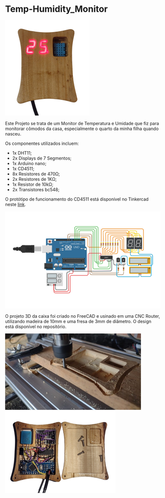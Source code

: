 # Temp-Humidity_Monitor

![capa](Image-1.png)

Este Projeto se trata de um Monitor de Temperatura e Umidade que fiz para monitorar cômodos da casa, especialmente o quarto da minha filha quando nasceu.

Os componentes utilizados incluem:
- 1x DHT11;
- 2x Displays de 7 Segmentos;
- 1x Arduino nano;
- 1x CD4511;
- 8x Resistores de 470Ω;
- 2x Resistores de 1KΩ;
- 1x Resistor de 10kΩ;
- 2x Transistores bc548;

O protótipo de funcionamento do CD4511 está disponível no Tinkercad neste [link](https://www.tinkercad.com/things/7Z3mSi3R3jC-7segmultiplex).

![Tinkercad](Tinkercad-Prototype.png)

 O projeto 3D da caixa foi criado no FreeCAD e usinado em uma CNC Router, utilizando madeira de 10mm e uma fresa de 3mm de diâmetro. O design está disponível no repositório.
 
 ![CNC](Image-3.png) ![capa](Image-2.png)
